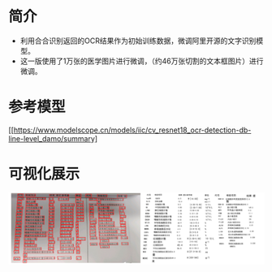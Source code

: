 # 简介
- 利用合合识别返回的OCR结果作为初始训练数据，微调阿里开源的文字识别模型。
- 这一版使用了1万张的医学图片进行微调，（约46万张切割的文本框图片）进行微调。

# 参考模型
[[https://www.modelscope.cn/models/iic/cv_resnet18_ocr-detection-db-line-level_damo/summary]

# 可视化展示
![Image 1](./imgs/test.png) 
